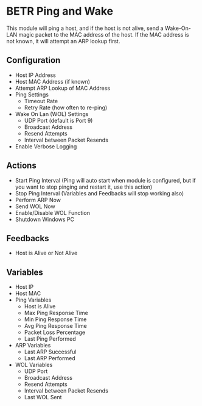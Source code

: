 # BETR Ping and Wake

This module will ping a host, and if the host is not alive, send a Wake-On-LAN magic packet to the MAC address of the host. If the MAC address is not known, it will attempt an ARP lookup first.

## Configuration

- Host IP Address
- Host MAC Address (if known)
- Attempt ARP Lookup of MAC Address
- Ping Settings
  - Timeout Rate
  - Retry Rate (how often to re-ping)
- Wake On Lan (WOL) Settings
  - UDP Port (default is Port 9)
  - Broadcast Address
  - Resend Attempts
  - Interval between Packet Resends
- Enable Verbose Logging

## Actions

- Start Ping Interval (Ping will auto start when module is configured, but if you want to stop pinging and restart it, use this action)
- Stop Ping Interval (Variables and Feedbacks will stop working also)
- Perform ARP Now
- Send WOL Now
- Enable/Disable WOL Function
- Shutdown Windows PC

## Feedbacks

- Host is Alive or Not Alive

## Variables

- Host IP
- Host MAC
- Ping Variables
  - Host is Alive
  - Max Ping Response Time
  - Min Ping Response Time
  - Avg Ping Response Time
  - Packet Loss Percentage
  - Last Ping Performed
- ARP Variables
  - Last ARP Successful
  - Last ARP Performed
- WOL Variables
  - UDP Port
  - Broadcast Address
  - Resend Attempts
  - Interval between Packet Resends
  - Last WOL Sent
